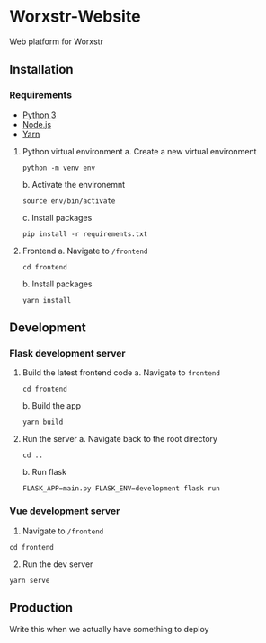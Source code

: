 # Worxstr-Website
Web platform for Worxstr

## Installation

### Requirements
- [Python 3](https://www.python.org/)
- [Node.js](https://nodejs.org/en/)
- [Yarn](https://yarnpkg.com/)

1. Python virtual environment
    a. Create a new virtual environment
    ```shell
    python -m venv env
    ```

    b. Activate the environemnt
    ```shell
    source env/bin/activate
    ```

    c. Install packages
    ```shell
    pip install -r requirements.txt
    ```

2. Frontend
    a. Navigate to `/frontend`
    ```shell
    cd frontend
    ```

    b. Install packages
    ```shell
    yarn install
    ```

## Development
### Flask development server
1. Build the latest frontend code
    a. Navigate to `frontend`
    ```shell
    cd frontend
    ```

    b. Build the app
    ```shell
    yarn build
    ```

2. Run the server
    a. Navigate back to the root directory
    ```shell
    cd ..
    ```
    b. Run flask
    ```shell
    FLASK_APP=main.py FLASK_ENV=development flask run
    ```

### Vue development server
1. Navigate to `/frontend`
```shell
cd frontend
```

2. Run the dev server
```shell
yarn serve
```

## Production
Write this when we actually have something to deploy